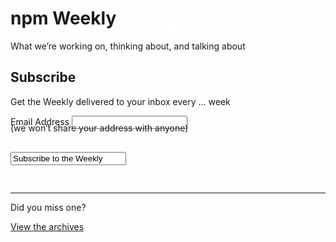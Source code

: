 <link rel="stylesheet" media="all" href="/static/css/components.css?last-changed=b4d198e9e93791d5f28db759068fac84">
<div class="bg-accent-6" style="background: url(/static/images/tools.svg) repeat;">
    <div class="pane" id="features-unleash-awesomeness-pane" style="background-image: radial-gradient(ellipse farthest-corner at 48.2% 47.9%, rgba(255, 255, 255, 0.9) 0%, rgba(255, 255, 255, 0.7) 49.36%, rgba(255, 255, 255, 0) 84.65%)">
        <div class="container ">
            <div class="row">
                <div class="col-sm-16 col-sm-offset-4">
                    <h1 class="txt-c em-low title">npm Weekly</h1>
                    <p class="h4 txt-c em-default mbxl">What we’re working on, thinking about, and talking about</p>
                </div>
            </div>
        </div>
    </div>
</div>
<div class="pane" id="subscribe-weekly">
  <div class="container">
    <div class="row">
      <div class="col-xs-22 col-xs-offset-1 col-sm-14 col-sm-offset-5">
        <h2 class="em-default txt-c">Subscribe</h2><p class="h4 em-low txt-c">Get the Weekly delivered to your inbox every … week</p>
		<form action="//npmjs.us9.list-manage.com/subscribe/post?u=077dfd41302a71310cef619e5&amp;id=e17fe5d778" method="post" id="mc-embedded-subscribe-form" name="mc-embedded-subscribe-form" class="validate" target="_blank" novalidate="">
			<label for="mce-EMAIL">Email Address</label>
			<input type="email" value="" name="EMAIL" class="required email" id="mce-EMAIL" required="required" autocorrect="off" autocapitalize="off">
			<p class="action-secondary" style="margin-top: -10px; margin-bottom: 30px;">(we won’t share your address with anyone)</p>
			<div id="mce-responses" class="clear">
				<div class="response" id="mce-error-response" style="display:none"></div>
				<div class="response" id="mce-success-response" style="display:none"></div>
			</div>
<!-- real people should not fill this in and expect good things - do not remove this or risk form bot signups-->
			<div style="position: absolute; left: -5000px;">
				<input type="text" name="b_077dfd41302a71310cef619e5_e17fe5d778" tabindex="-1" value="">
			</div>
			<div class="clear">
				<input value="Subscribe to the Weekly" name="subscribe" id="mc-embedded-subscribe" class="btn btn-primary" style="margin-bottom: 30px;">
			</div>
		</form>
		<script type="text/javascript" src="//s3.amazonaws.com/downloads.mailchimp.com/js/mc-validate.js"></script>
		</div>
	</div>
	<hr class="h4 em-low txt-c">
	<div class="row">
		<div class="col-xs-22 col-xs-offset-1 col-sm-20 col-sm-offset-2">
			<p class="h4 em-default ptxl mbsm txt-c">Did you miss one?</p>
			<p class="txt-c">
				<a href="/enterprise" class="link-text link-alt-2 h4 em-default" rel="npm:enterprise-landing" data-event-name="features-pricing-learn-npme">View the archives</a>
			</p>
		</div>
	</div>
</div>
